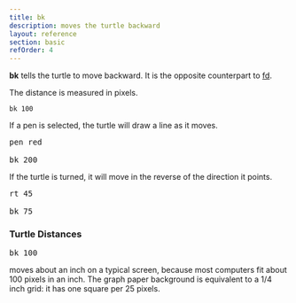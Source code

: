 ```yaml
---
title: bk
description: moves the turtle backward
layout: reference
section: basic
refOrder: 4
---
```


<b>bk</b> tells the turtle to move backward. It is the opposite counterpart to [fd](fd.html). 

The distance is measured in pixels.

<code class="jumbo">bk&nbsp;<span data-dfn="distance">100</span></code>

<script type="demo" width=99>
setup ->
  fd 50
demo ->
  pause 1
  bk 100
  pause 1
  plan ->
    p = new Pencil
    p.jumpto 20, 50
    p.pen black, .7
    p.moveto 25, 50
    p.moveto 25, -50
    p.moveto 20, -50
    p.pen null
    p.jumpto 35, 0
    p.rt 90
    p.label '100 pixels'
    remove p
</script>

If a pen is selected, the turtle will draw a line as it moves.

<pre class="jumbo"><span data-dfn="pick a pen">pen red</span>

bk <span data-dfn="longer">200</a></pre>

<script type="demo" width=99 height=249>
setup ->
  fd 100
demo ->
  pause 1
  pen red
  bk 200
  pause 1
  plan ->
    p = new Pencil
    p.jumpto 20, 100
    p.pen black, .7
    p.moveto 25, 100
    p.moveto 25, -100
    p.moveto 20, -100
    p.pen null
    p.jumpto 35, 0
    p.rt 90
    p.label '200 pixels'
    remove p
</script>

If the turtle is turned, it will move in the reverse of the direction it points.

<pre class="jumbo" data-before="pen purple"><span data-dfn="turn the turtle">rt 45</span>

bk <span data-dfn="shorter">75</span></pre>

<script type="demo">
setup ->
  fd 25
p = new Pencil
demo ->
  plan ->
    p.home()
    p.pen black, .7
    p.jumpto 0, 30
    p.moveto 0, 20
    p.jumpto -5, 25
    p.moveto 5, 25
    p.pen null
    p.jumpto 0, 25
    label 'home', 'right'
  pause 1
  rt 45
  pause 1
  bk 75
  pause 1
  plan ->
    p.jumpto 0, 25
    p.rt 45
    p.move -10
    p.pen black, .7
    p.move -5
    p.bk 75
    p.move 5
    p.pen null
    p.move -20, 75/2
    p.lt 90
    p.label '75 pixels'

</script>

<h3>Turtle Distances</h3>

<pre class="jumbo">
bk <span data-dfn="distance">100</span>
</pre>

moves about an inch on a typical screen, because
most computers fit about 100 pixels in an inch.  The graph paper
background is equivalent to a 1/4 inch grid: it has one square per
25 pixels.

